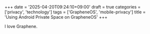 +++
date = '2025-04-20T09:24:10+09:00'
draft = true
categories = ['privacy', 'technology']
tags = ['GrapheneOS', 'mobile-privacy']
title = 'Using Android Private Space on GrapheneOS'
+++

I love Graphene.